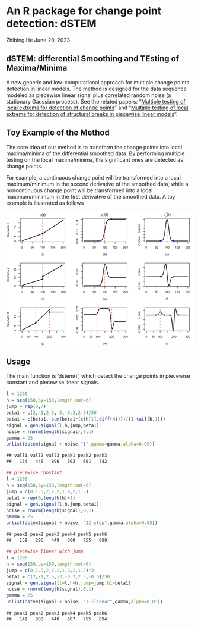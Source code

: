 An R package for change point detection: dSTEM
================
Zhibing He
June 20, 2023

## dSTEM: differential Smoothing and TEsting of Maxima/Minima

A new generic and low-computational approach for multiple change points
detection in linear models. The method is designed for the data sequence
modeled as piecewise linear signal plus correlated random noise (a
stationary Gaussian process). See the related papers: “[Multiple testing
of local extrema for detection of change
points](https://projecteuclid.org/journals/electronic-journal-of-statistics/volume-14/issue-2/Multiple-testing-of-local-extrema-for-detection-of-change-points/10.1214/20-EJS1751.full)”
and “[Multiple testing of local extrema for detection of structural
breaks in piecewise linear models](https://arxiv.org/pdf/2308.04368)”.

## Toy Example of the Method

The core idea of our method is to transform the change points into local
maxima/minima of the differential smoothed data. By performing multiple
testing on the local maxima/minima, the significant ones are detected as
change points.

For example, a continuous change point will be transformed into a local
maximum/minimum in the second derivative of the smoothed data, while a
noncontinuous change point will be transformed into a local
maximum/minimum in the first derivative of the smoothed data. A toy
example is illustrated as follows

![](README_files/figure-gfm/unnamed-chunk-2-1.png)<!-- -->

## Usage

The main function is ‘dstem()’, which detect the change points in
piecewise constant and piecewise linear signals.

``` r
l = 1200
h = seq(150,by=150,length.out=6)
jump = rep(0,7)
beta1 = c(2,-1,2.5,-3,-0.2,2.5)/50
beta1 = c(beta1,-sum(beta1*(c(h[1],diff(h))))/(l-tail(h,1)))
signal = gen.signal(l,h,jump,beta1)
noise = rnorm(length(signal),0,1)
gamma = 25
unlist(dstem(signal + noise,"I",gamma=gamma,alpha=0.05))
```

    ## vall1 vall2 vall3 peak1 peak2 peak3 
    ##   154   446   896   303   601   742

``` r
## piecewise constant
l = 1200
h = seq(150,by=150,length.out=6)
jump = c(0,1.5,2,2.2,1.8,2,1.5)
beta1 = rep(0,length(h)+1)
signal = gen.signal(l,h,jump,beta1)
noise = rnorm(length(signal),0,1)
gamma = 25
unlist(dstem(signal + noise, "II-step",gamma,alpha=0.05))
```

    ## peak1 peak2 peak3 peak4 peak5 peak6 
    ##   159   296   449   600   755   899

``` r
## piecewise linear with jump
l = 1200
h = seq(150,by=150,length.out=6)
jump = c(0,1.5,2,2.2,1.8,2,1.5)*3
beta1 = c(2,-1,2.5,-3,-0.2,2.5,-0.5)/50
signal = gen.signal(l=l,h=h,jump=jump,b1=beta1)
noise = rnorm(length(signal),0,1)
gamma = 25
unlist(dstem(signal + noise, "II-linear",gamma,alpha=0.05))
```

    ## peak1 peak2 peak3 peak4 peak5 peak6 
    ##   141   308   440   607   755   894
